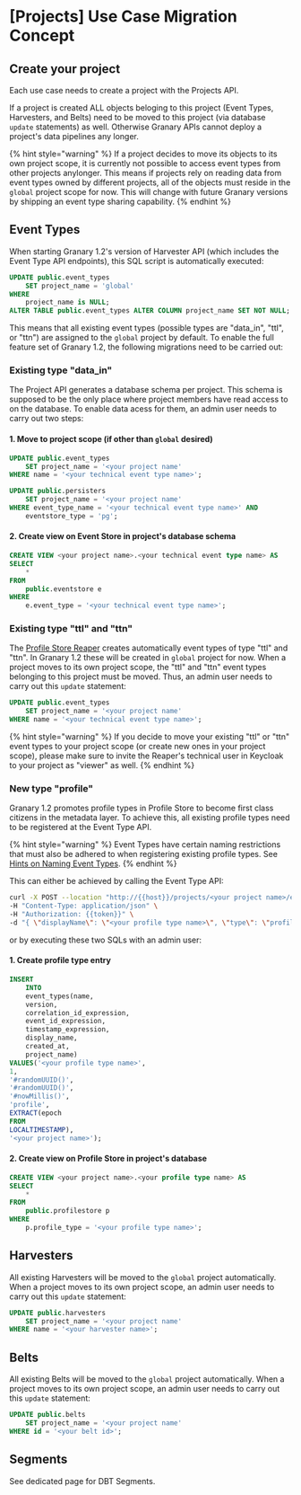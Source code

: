# \[Projects] Use Case Migration Concept

## Create your project

Each use case needs to create a project with the Projects API.

If a project is created ALL objects beloging to this project (Event Types, Harvesters, and Belts) need to be moved to this project (via database `update` statements) as well. Otherwise Granary APIs cannot deploy a project's data pipelines any longer.

{% hint style="warning" %}
If a project decides to move its objects to its own project scope, it is currently not possible to access event types from other projects anylonger. This means if projects rely on reading data from event types owned by different projects, all of the objects must reside in the `global` project scope for now. This will change with future Granary versions by shipping an event type sharing capability.
{% endhint %}

## Event Types

When starting Granary 1.2's version of Harvester API (which includes the Event Type API endpoints), this SQL script is automatically executed:

```sql
UPDATE public.event_types
    SET project_name = 'global'
WHERE
    project_name is NULL;
ALTER TABLE public.event_types ALTER COLUMN project_name SET NOT NULL;
```

This means that all existing event types (possible types are "data\_in", "ttl", or "ttn") are assigned to the `global` project by default. To enable the full feature set of Granary 1.2, the following migrations need to be carried out:

### Existing type "data\_in"

The Project API generates a database schema per project. This schema is supposed to be the only place where project members have read access to on the database. To enable data acess for them, an admin user needs to carry out two steps:

#### &#x20;1. Move to project scope (if other than `global` desired)

```sql
UPDATE public.event_types
    SET project_name = '<your project name' 
WHERE name = '<your technical event type name>';

UPDATE public.persisters
    SET project_name = '<your project name' 
WHERE event_type_name = '<your technical event type name>' AND
    eventstore_type = 'pg';
```

#### 2. Create view on Event Store in project's database schema

```sql
CREATE VIEW <your project name>.<your technical event type name> AS 
SELECT 
    * 
FROM 
    public.eventstore e 
WHERE 
    e.event_type = '<your technical event type name>';
```

### Existing type "ttl" and "ttn"

The [Profile Store Reaper](../../developer-reference/dataflow/profile-store/reaper.md) creates automatically event types of type "ttl" and "ttn". In Granary 1.2 these will be created in `global` project for now. When a project moves to its own project scope, the "ttl" and "ttn" event types belonging to this project must be moved. Thus, an admin user needs to carry out this `update` statement:

```sql
UPDATE public.event_types 
    SET project_name = '<your project name' 
WHERE name = '<your technical event type name>';
```

{% hint style="warning" %}
If you decide to move your existing "ttl" or "ttn" event types to your project scope (or create new ones in your project scope), please make sure to invite the Reaper's technical user in Keycloak to your project as "viewer" as well.
{% endhint %}

### New type "profile"

Granary 1.2 promotes profile types in Profile Store to become first class citizens in the metadata layer. To achieve this, all existing profile types need to be registered at the Event Type API.

{% hint style="warning" %}
Event Types have certain naming restrictions that must also be adhered to when registering existing profile types. See [Hints on Naming Event Types](../../learning-grnry-1/data-in/best-practices-1/hints-on-naming-of-harvesters-and-event-types.md#event-types).
{% endhint %}

This can either be achieved by calling the Event Type API:

```bash
curl -X POST --location "http://{{host}}/projects/<your project name>/event-types" \ 
-H "Content-Type: application/json" \ 
-H "Authorization: {{token}}" \ 
-d "{ \"displayName\": \"<your profile type name>\", \"type\": \"profile\" }"
```

or by executing these two SQLs with an admin user:

#### 1. Create profile type entry

```sql
INSERT
	INTO
	event_types(name,
	version,
	correlation_id_expression,
	event_id_expression,
	timestamp_expression,
	display_name,
	created_at,
	project_name)
VALUES('<your profile type name>',
1,
'#randomUUID()',
'#randomUUID()',
'#nowMillis()',
'profile',
EXTRACT(epoch
FROM
LOCALTIMESTAMP),
'<your project name>');
```

#### 2. Create view on Profile Store in project's database&#x20;

```sql
CREATE VIEW <your project name>.<your profile type name> AS 
SELECT 
    * 
FROM 
    public.profilestore p
WHERE 
    p.profile_type = '<your profile type name>';
```

## Harvesters

All existing Harvesters will be moved to the `global` project automatically. When a project moves to its own project scope, an admin user needs to carry out this `update` statement:

```sql
UPDATE public.harvesters
    SET project_name = '<your project name' 
WHERE name = '<your harvester name>';
```

## Belts

All existing Belts will be moved to the `global` project automatically. When a project moves to its own project scope, an admin user needs to carry out this `update` statement:

```sql
UPDATE public.belts
    SET project_name = '<your project name' 
WHERE id = '<your belt id>';
```

## Segments

See dedicated page for DBT Segments.
